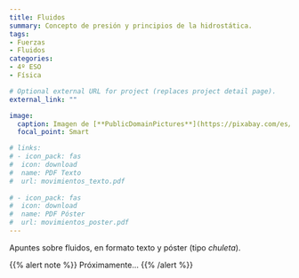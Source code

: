 ```yaml
---
title: Fluidos
summary: Concepto de presión y principios de la hidrostática.
tags:
- Fuerzas
- Fluidos
categories:
- 4º ESO
- Física

# Optional external URL for project (replaces project detail page).
external_link: ""

image:
  caption: Imagen de [**PublicDomainPictures**](https://pixabay.com/es/users/publicdomainpictures-14/) en [Pixabay](https://pixabay.com/es/)
  focal_point: Smart

# links:
# - icon_pack: fas
#  icon: download
#  name: PDF Texto
#  url: movimientos_texto.pdf
  
# - icon_pack: fas
#  icon: download
#  name: PDF Póster
#  url: movimientos_poster.pdf
---
```


Apuntes sobre fluidos, en formato texto y póster (tipo _chuleta_).

{{% alert note %}}
Próximamente...
{{% /alert %}}
